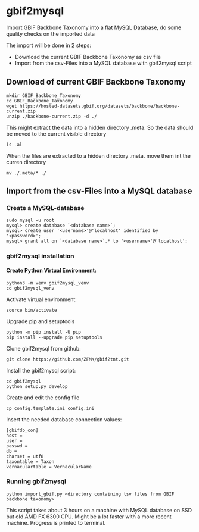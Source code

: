 # gbif2mysql
Import GBIF Backbone Taxonomy into a flat MySQL Database, do some quality checks on the imported data

The import will be done in 2 steps:

  - Download the current GBIF Backbone Taxonomy as csv file
  - Import from the csv-Files into a MySQL database with gbif2mysql script



## Download of current GBIF Backbone Taxonomy

    mkdir GBIF_Backbone_Taxonomy
    cd GBIF_Backbone_Taxonomy
    wget https://hosted-datasets.gbif.org/datasets/backbone/backbone-current.zip
    unzip ./backbone-current.zip -d ./
    
This might extract the data into a hidden directory .meta. So the data should be moved to the current visible directory

    ls -al

When the files are extracted to a hidden directory .meta. move them int the curren directory

    mv ./.meta/* ./

## Import from the csv-Files into a MySQL database

### Create a MySQL-database

    sudo mysql -u root
    mysql> create database `<database name>`;
    mysql> create user '<username>'@'localhost' identified by '<password>';
    mysql> grant all on `<database name>`.* to '<username>'@'localhost';


### gbif2mysql installation

#### Create Python Virtual Environment:


    python3 -m venv gbif2mysql_venv
    cd gbif2mysql_venv


Activate virtual environment:

    source bin/activate

Upgrade pip and setuptools

    python -m pip install -U pip
    pip install --upgrade pip setuptools

Clone gbif2mysql from github: 

    git clone https://github.com/ZFMK/gbif2tnt.git


Install the gbif2mysql script:

    cd gbif2mysql
    python setup.py develop

Create and edit the config file

    cp config.template.ini config.ini

Insert the needed database connection values:

    [gbifdb_con]
    host = 
    user = 
    passwd =  
    db = 
    charset = utf8
    taxontable = Taxon
    vernaculartable = VernacularName

### Running gbif2mysql

    python import_gbif.py <directory containing tsv files from GBIF backbone taxonomy>


This script takes about 3 hours on a machine with MySQL database on SSD but old AMD FX 6300 CPU. Might be a lot faster with a more recent machine. Progress is printed to terminal.


